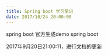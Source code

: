 ```yaml
---
title: Spring boot 学习笔记
date: 2017/10/24 20:00:00
---
```

spring boot 官方生成demo
spring boot

2017年9月20日21:00:11，进行文档的更新
